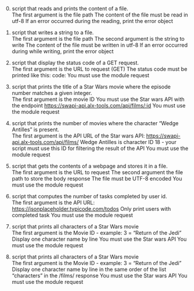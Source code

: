 0. script that reads and prints the content of a file.    
    The first argument is the file path
    The content of the file must be read in utf-8
    If an error occurred during the reading, print the error object

1. script that writes a string to a file.    
    The first argument is the file path
    The second argument is the string to write
    The content of the file must be written in utf-8
    If an error occurred during while writing, print the error object

2. script that display the status code of a GET request.    
    The first argument is the URL to request (GET)
    The status code must be printed like this: code: <status code>
    You must use the module request

3. script that prints the title of a Star Wars movie where the episode number matches a given integer.    
    The first argument is the movie ID
    You must use the Star wars API with the endpoint https://swapi-api.alx-tools.com/api/films/:id
    You must use the module request

4. script that prints the number of movies where the character “Wedge Antilles” is present.    
    The first argument is the API URL of the Star wars API: https://swapi-api.alx-tools.com/api/films/
    Wedge Antilles is character ID 18 - your script must use this ID for filtering the result of the API
    You must use the module request

5. script that gets the contents of a webpage and stores it in a file.    
    The first argument is the URL to request
    The second argument the file path to store the body response
    The file must be UTF-8 encoded
    You must use the module request

6. script that computes the number of tasks completed by user id.    
    The first argument is the API URL: https://jsonplaceholder.typicode.com/todos
    Only print users with completed task
    You must use the module request

7. script that prints all characters of a Star Wars movie    
    The first argument is the Movie ID - example: 3 = “Return of the Jedi”
    Display one character name by line
    You must use the Star wars API
    You must use the module request

8. script that prints all characters of a Star Wars movie    
    The first argument is the Movie ID - example: 3 = “Return of the Jedi”
    Display one character name by line in the same order of the list “characters” in the /films/ response
    You must use the Star wars API
    You must use the module request
